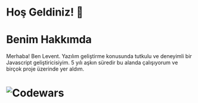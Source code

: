 # Hoş Geldiniz! 👋

# Benim Hakkımda

Merhaba! Ben Levent. Yazılım geliştirme konusunda tutkulu ve deneyimli bir Javascript geliştiricisiyim. 5 yılı aşkın süredir bu alanda çalışıyorum ve birçok proje üzerinde yer aldım.

# ![Codewars](https://github.r2v.ch/codewars?user=lleventciflik)
